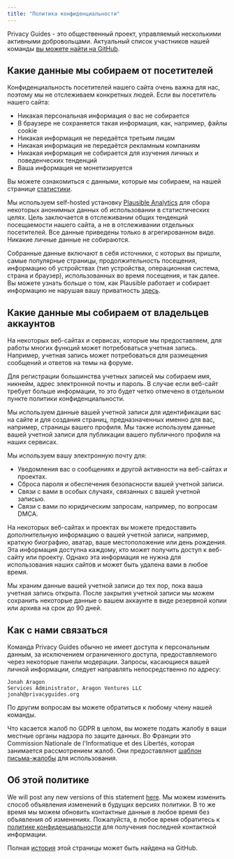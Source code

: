 ```yaml
---
title: "Политика конфиденциальности"
---
```


Privacy Guides - это общественный проект, управляемый несколькими активными добровольцами. Актуальный список участников нашей команды [вы можете найти на GitHub](https://github.com/orgs/privacyguides/people).

## Какие данные мы собираем от посетителей

Конфиденциальность посетителей нашего сайта очень важна для нас, поэтому мы не отслеживаем конкретных людей. Если вы посетитель нашего сайта:

- Никакая персональная информация о вас не собирается
- В браузере не сохраняется такая информация, как, например, файлы cookie
- Никакая информация не передаётся третьим лицам
- Никакая информация не передаётся рекламным компаниям
- Никакая информация не собирается для изучения личных и поведенческих тенденций
- Ваша информация не монетизируется

Вы можете ознакомиться с данными, которые мы собираем, на нашей странице [статистики](statistics.md).

Мы используем self-hosted установку [Plausible Analytics](https://plausible.io) для сбора некоторых анонимных данных об использовании в статистических целях. Цель заключается в отслеживании общих тенденций посещаемости нашего сайта, а не в отслеживании отдельных посетителей. Все данные приведены только в агрегированном виде. Никакие личные данные не собираются.

Собранные данные включают в себя источники, с которых вы пришли, самые популярные страницы, продолжительность посещения, информацию об устройствах (тип устройства, операционная система, страна и браузер), использованных во время посещения, и так далее. Вы можете узнать больше о том, как Plausible работает и собирает информацию не нарушая вашу приватность [здесь](https://plausible.io/data-policy).

## Какие данные мы собираем от владельцев аккаунтов

На некоторых веб-сайтах и сервисах, которые мы предоставляем, для работы многих функций может потребоваться учетная запись. Например, учетная запись может потребоваться для размещения сообщений и ответов на темы на форуме.

Для регистрации большинства учетных записей мы собираем имя, никнейм, адрес электронной почты и пароль. В случае если веб-сайт требует больше информации, то это будет четко отмечено в отдельном пункте политики конфиденциальности.

Мы используем данные вашей учетной записи для идентификации вас на сайте и для создания страниц, предназначенных именно для вас, например, страницы вашего профиля. Мы также используем данные вашей учетной записи для публикации вашего публичного профиля на наших сервисах.

Мы используем вашу электронную почту для:

- Уведомления вас о сообщениях и другой активности на веб-сайтах и проектах.
- Сброса пароля и обеспечения безопасности вашей учетной записи.
- Связи с вами в особых случаях, связанных с вашей учетной записью.
- Связи с вами по юридическим запросам, например, по вопросам DMCA.

На некоторых веб-сайтах и проектах вы можете предоставить дополнительную информацию о вашей учетной записи, например, краткую биографию, аватар, ваше местоположение или день рождения. Эта информация доступна каждому, кто может получить доступ к веб-сайту или проекту. Однако эта информация не нужна для использования наших сайтов и может быть удалена вами в любое время.

Мы храним данные вашей учетной записи до тех пор, пока ваша учетная запись открыта. После закрытия учетной записи мы можем сохранить некоторые данные о вашем аккаунте в виде резервной копии или архива на срок до 90 дней.

## Как с нами связаться

Команда Privacy Guides обычно не имеет доступа к персональным данным, за исключением ограниченного доступа, предоставляемого через некоторые панели модерации. Запросы, касающиеся вашей личной информации, следует направлять непосредственно по адресу:

```text
Jonah Aragon
Services Administrator, Aragon Ventures LLC
jonah@privacyguides.org
```

По другим вопросам вы можете обратиться к любому члену нашей команды.

Что касается жалоб по GDPR в целом, вы можете подать жалобу в ваши местные органы надзора по защите данных. Во Франции это Commission Nationale de l'Informatique et des Libertés, которая занимается рассмотрением жалоб. Они предоставляют [шаблон письма-жалобы](https://www.cnil.fr/en/plaintes) для использования.

## Об этой политике

We will post any new versions of this statement [here](privacy-policy.md). Мы можем изменить способ объявления изменений в будущих версиях политики. В то же время мы можем обновить контактные данные в любое время без объявления об изменениях. Пожалуйста, в любое время обратитесь к [политике конфиденциальности](privacy-policy.md) для получения последней контактной информации.

Полная [история](https://github.com/privacyguides/privacyguides.org/commits/main/docs/about/privacy-policy.md) этой страницы может быть найдена на GitHub.

